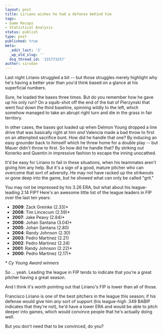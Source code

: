 ```yaml
---
layout: post
title: Liriano wishes he had a defense behind him
tags:
- Game Recaps
- Statistical Analysis
status: publish
type: post
published: true
meta:
  _edit_last: '2'
  _wp_old_slug: ''
  dsq_thread_id: '155773257'
author: sirsean
---
```

Last night Liriano struggled a bit -- but those struggles merely highlight why he's having a better year than you'd think based on a glance at his superficial numbers.

Sure, he loaded the bases three times. But do you remember how he gave up his only run? On a squib-shot off the end of the bat of Pierzynski that went foul down the third baseline, spinning wildly to the left, which somehow managed to take an abrupt right turn and die in the grass in fair territory.

In other cases, the bases got loaded up when Delmon Young dropped a line drive that was basically right at him _and_ Valencia made a bad throw to first on an attempted sacrifice bunt. How did he handle that one? By inducing an easy grounder back to himself which he threw home for a double play -- but Mauer didn't throw to first. So how did he handle that? By striking out Konerko and Quentin in impressive fashion to escape the inning unscathed.

It'd be easy for Liriano to fail in these situations, when his teammates aren't giving him any help. But it's a sign of a good, mature pitcher who can overcome that sort of adversity. He may not have racked up the strikeouts or gone deep into the game, but he showed what can only be called "grit."

You may not be impressed by his 3.26 ERA, but what about his league-leading 2.14 FIP? Here's an awesome little list of the league leaders in FIP over the last ten years:

- **2009**: Zack Greinke (2.33)\*
- **2008**: Tim Lincecum (2.59)\*
- **2007**: Jake Peavy (2.84)\*
- **2006**: Johan Santana (3.04)\*
- **2005**: Johan Santana (2.80)
- **2004**: Randy Johnson (2.30)
- **2003**: Pedro Martinez (2.21)
- **2002**: Pedro Martinez (2.24)
- **2001**: Randy Johnson (2.22)\*
- **2000**: Pedro Martinez (2.17)\*

_* Cy Young Award winners_

So ... yeah. Leading the league in FIP tends to indicate that you're a great pitcher having a great season.

And I think it's worth pointing out that Liriano's FIP is lower than all of those.

Francisco Liriano is one of the best pitchers in the league this season; if his defense would give him _any_ sort of support (his league-high .349 BABIP indicates that they're not), he'd have a lower ERA and would be able to pitch deeper into games, which would convince people that he's actually doing well.

But you don't need that to be convinced, do you?
